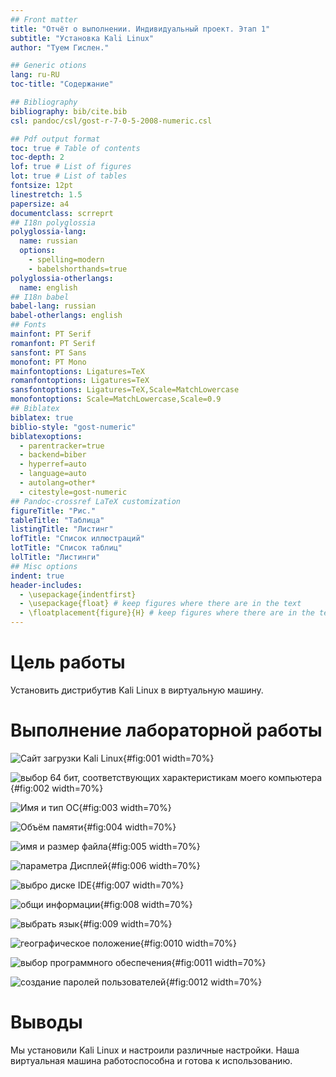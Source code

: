 ```yaml
---
## Front matter
title: "Отчёт о выполнении. Индивидуальный проект. Этап 1"
subtitle: "Установка Kali Linux"
author: "Туем Гислен."

## Generic otions
lang: ru-RU
toc-title: "Содержание"

## Bibliography
bibliography: bib/cite.bib
csl: pandoc/csl/gost-r-7-0-5-2008-numeric.csl

## Pdf output format
toc: true # Table of contents
toc-depth: 2
lof: true # List of figures
lot: true # List of tables
fontsize: 12pt
linestretch: 1.5
papersize: a4
documentclass: scrreprt
## I18n polyglossia
polyglossia-lang:
  name: russian
  options:
	- spelling=modern
	- babelshorthands=true
polyglossia-otherlangs:
  name: english
## I18n babel
babel-lang: russian
babel-otherlangs: english
## Fonts
mainfont: PT Serif
romanfont: PT Serif
sansfont: PT Sans
monofont: PT Mono
mainfontoptions: Ligatures=TeX
romanfontoptions: Ligatures=TeX
sansfontoptions: Ligatures=TeX,Scale=MatchLowercase
monofontoptions: Scale=MatchLowercase,Scale=0.9
## Biblatex
biblatex: true
biblio-style: "gost-numeric"
biblatexoptions:
  - parentracker=true
  - backend=biber
  - hyperref=auto
  - language=auto
  - autolang=other*
  - citestyle=gost-numeric
## Pandoc-crossref LaTeX customization
figureTitle: "Рис."
tableTitle: "Таблица"
listingTitle: "Листинг"
lofTitle: "Список иллюстраций"
lotTitle: "Список таблиц"
lolTitle: "Листинги"
## Misc options
indent: true
header-includes:
  - \usepackage{indentfirst}
  - \usepackage{float} # keep figures where there are in the text
  - \floatplacement{figure}{H} # keep figures where there are in the text
---
```


# Цель работы

Установить дистрибутив Kali Linux в виртуальную машину.



# Выполнение лабораторной работы


![Сайт загрузки Kali Linux](image/1.jpg){#fig:001 width=70%}


![выбор 64 бит, соответствующих характеристикам моего компьютера](image/2.jpg){#fig:002 width=70%}


![Имя и тип ОС](image/3.jpg){#fig:003 width=70%}


![Объём памяти](image/4.jpg){#fig:004 width=70%}


![имя и размер файла](image/5.jpg){#fig:005 width=70%}


![параметра Дисплей](image/6.jpg){#fig:006 width=70%}


![выбро диске IDE](image/7.jpg){#fig:007 width=70%}


![общи информации](image/8.jpg){#fig:008 width=70%}


![выбрать язык](image/9.jpg){#fig:009 width=70%}


![географическое положение](image/10.jpg){#fig:0010 width=70%}


![выбор программного обеспечения](image/11.jpg){#fig:0011 width=70%}


![создание паролей пользователей](image/12.jpg){#fig:0012 width=70%}


# Выводы

Мы установили Kali Linux и настроили различные настройки. Наша виртуальная машина работоспособна и готова к использованию.

